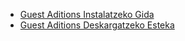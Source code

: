 
- [Guest Aditions Instalatzeko Gida ](https://wiki.archlinux.org/title/VirtualBox/Install_Arch_Linux_as_a_guest)
- [Guest Aditions Deskargatzeko Esteka](https://download.virtualbox.org/virtualbox/7.0.14)

